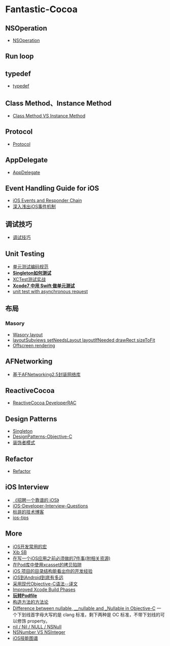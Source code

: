 # Fantastic-Cocoa
## NSOperation
- [NSOperation](http://nshipster.cn/nsoperation/)

## Run loop

## typedef
- [typedef](https://github.com/duguyihou/musical-spork/blob/master/typedef.md)

## Class Method、Instance Method
- [Class Method VS Instance Method](https://github.com/duguyihou/musical-spork/blob/master/Class%20Method%20VS%20Instance%20Method.md)

## Protocol

- [Protocol](https://github.com/duguyihou/musical-spork/blob/master/Protocol.md)

## AppDelegate
- [AppDelegate](https://github.com/duguyihou/musical-spork/blob/master/AppDelegate.md)

## Event Handling Guide for iOS
- [iOS Events and Responder Chain](https://github.com/duguyihou/musical-spork/blob/master/iOS%20Events%20and%20Responder%20Chain.md)
- [深入浅出iOS事件机制](http://zhoon.github.io/ios/2015/04/12/ios-event.html)

## 调试技巧
- [调试技巧](https://github.com/duguyihou/musical-spork/blob/master/调试技巧.md)

## Unit Testing
- [单元测试编码规范](http://zixun.github.io/blog/2015/04/16/iosdan-yuan-ce-shi-xi-lie-dan-yuan-ce-shi-bian-ma-gui-fan/)
- **[Singleton如何测试](http://zixun.github.io/blog/2015/04/16/iosdan-yuan-ce-shi-xi-lie-singletonru-he-ce-shi/)**
- [XCTest测试实战](http://morisunshine.com/ios/xctest/)
- **[Xcode7 中用 Swift 做单元测试](http://swift.gg/2016/03/23/unit-testing-swift/)**
- [unit test with asynchronous request]()

## 布局

### Masory
- [Wasory layout](http://www.henishuo.com/category/autolayout/)
- [layoutSubviews setNeedsLayout layoutIfNeeded drawRect sizeToFit](https://github.com/duguyihou/musical-spork/blob/master/layoutSubviews%20setNeedsLayout%20layoutIfNeeded%20drawRect%20sizeToFit.md)
- [Offscreen rendering](https://github.com/duguyihou/musical-spork/blob/master/offScreen%20Rendering.md)

## AFNetworking
- [基于AFNetworking2.5封装网络库](http://www.henishuo.com/base-on-afnetworking-wrapper/)

## **ReactiveCocoa**
- [ReactiveCocoa DeveloperRAC](https://github.com/duguyihou/musical-spork/blob/master/ReactiveCocoa%20DeveloperRAC.md)

## Design Patterns
- [Singleton](https://github.com/duguyihou/musical-spork/blob/master/Singleton.md)
- [DesignPatterns-Objective-C](https://github.com/leichunfeng/DesignPatterns-Objective-C)
- [装饰者模式](http://yulingtianxia.com/blog/2014/05/10/zhuang-shi-zhe-mo-shi/)

## Refactor
- [Refactor](https://github.com/duguyihou/musical-spork/blob/master/Refactor.md)

## iOS Interview
* [《招聘一个靠谱的 iOS》](https://github.com/ChenYilong/iOSInterviewQuestions)
* [iOS-Developer-Interview-Questions](https://github.com/lzyy/iOS-Developer-Interview-Questions)
* [标哥的技术博客](http://www.henishuo.com)
* [ios-tips](https://github.com/coolnameismy/ios-tips)

## More
- [iOS开发常用的宏](https://github.com/duguyihou/musical-spork/blob/master/iOS开发常用的宏.md)
- [Xib SB](http://www.jianshu.com/users/0e8a4d8086c6/latest_articles)
- [在写一个iOS应用之前必须做的7件事(附相关资源)](http://www.cocoachina.com/ios/20160316/15685.html)
- [在Pod库中使用xcasset的拷贝陷阱](http://blog.startry.com/2016/03/17/the-trap-of-image-resource/)
- [iOS 项目的目录结构能看出你的开发经验](http://www.cocoachina.com/ios/20150821/13117.html)
- [iOS到Android到底有多远](http://www.oncenote.com/2015/07/28/iOS-To-Android/)
- [采用现代Objective-C语法--译文](http://blog.devwu.com/translation/2014-06-03/adopting-modern-objective-c/)
- [Improved Xcode Build Phases](http://matthewmorey.com/improved-xcode-build-phases/)
- **[玩转Podfile](https://github.com/duguyihou/musical-spork/blob/master/玩转Podfile.md)**
- [构造方法的方法论](https://github.com/duguyihou/musical-spork/blob/master/The-strategy-of-building-a-method.md)
- [Difference between nullable, __nullable and _Nullable in Objective-C](http://stackoverflow.com/questions/32452889/difference-between-nullable-nullable-and-nullable-in-objective-c/33682230#33682230)
一个下划线首字母大写的是 clang 标准，剩下两种是 OC 标准，不带下划线的可以修饰 property。
- [nil / Nil / NULL / NSNull](http://nshipster.cn/nil/)
- [NSNumber VS NSInteger](https://github.com/duguyihou/musical-spork/blob/master/NSNumber%20NSInteger.md)
- [iOS技能图谱](https://github.com/duguyihou/musical-spork/blob/master/iOS技能图谱.md)